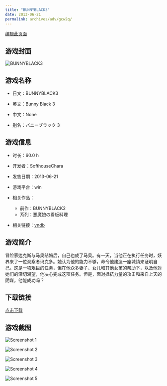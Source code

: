 ```yaml
---
title: "BUNNYBLACK3"
date: 2013-06-21
permalink: archives/adv/gcw2q/
---
```

[编辑此页面](https://github.com/ACG-3/ADV3-source/blob/main/source/_posts/BUNNYBLACK3.md)

## 游戏封面

![BUNNYBLACK3](https://pan.timero.xyz/d/onedrive/img_lib_001/BUNNYBLACK3_cover.avif)


## 游戏名称

- 日文：BUNNYBLACK3
- 英文：Bunny Black 3
- 中文：None

- 别名：バニーブラック 3


## 游戏信息

- 时长：60.0 h
- 开发者：SofthouseChara
- 发售日期：2013-06-21
- 游戏平台：win
- 相关作品：
   - 前作：BUNNYBLACK2
   - 系列：悪魔娘の看板料理

- 相关链接：[vndb](https://vndb.org/v12186)


## 游戏简介

冒险家达克斯与马奥结婚后，自己也成了马奥。有一天，当他正在执行任务时，妖界来了一位观察者玛克多。她认为他的能力不够，命令他建造一座城镇来证明自己。这是一项艰巨的任务，但在他众多妻子、女儿和其他女孩的帮助下，以及他对她们的深切渴望，他决心完成这项任务。但是，面对抵抗力量的攻击和来自上天的阴谋，他能成功吗？




## 下载链接

[点击下载](https://pan.timero.xyz/onedrive/adv_lib_001/BUNNYBLACK3)


## 游戏截图


![Screenshot 1](https://pan.timero.xyz/d/onedrive/img_lib_001/BUNNYBLACK3_Screenshot_1.avif)

![Screenshot 2](https://pan.timero.xyz/d/onedrive/img_lib_001/BUNNYBLACK3_Screenshot_2.avif)

![Screenshot 3](https://pan.timero.xyz/d/onedrive/img_lib_001/BUNNYBLACK3_Screenshot_3.avif)

![Screenshot 4](https://pan.timero.xyz/d/onedrive/img_lib_001/BUNNYBLACK3_Screenshot_4.avif)

![Screenshot 5](https://pan.timero.xyz/d/onedrive/img_lib_001/BUNNYBLACK3_Screenshot_5.avif)

